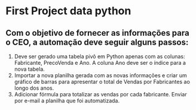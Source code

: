 # First Project data python
## Com o objetivo de fornecer as informações para o CEO, a automação deve seguir alguns passos:
1. Deve ser gerado uma tabela pivô em Python apenas com as colunas: Fabricante, PrecoVenda e Ano. A coluna Ano deve ser o índice para a nova tabela.
2. Importar a nova planilha gerada com as novas informações e criar um gráfico de barras para apresentar o total de Vendas por Fabricantes ao longo dos anos.
3. Adicionar fórmula para totalizar as vendas por cada fabricante.
Enviar por e-mail a planilha que foi automatizada.
